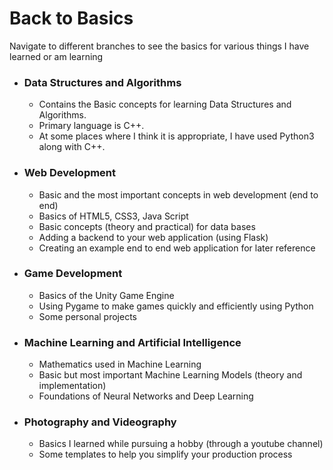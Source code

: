 # Back to Basics

Navigate to different branches to see the basics for various things I have learned or am learning

- ### Data Structures and Algorithms
    - Contains the Basic concepts for learning Data Structures and Algorithms.
    - Primary language is C++.
    - At some places where I think it is appropriate, I have used Python3 along with C++.

- ### Web Development
    - Basic and the most important concepts in web development (end to end)
    - Basics of HTML5, CSS3, Java Script
    - Basic concepts (theory and practical) for data bases
    - Adding a backend to your web application (using Flask)
    - Creating an example end to end web application for later reference

- ### Game Development
    - Basics of the Unity Game Engine
    - Using Pygame to make games quickly and efficiently using Python
    - Some personal projects

- ### Machine Learning and Artificial Intelligence
    - Mathematics used in Machine Learning
    - Basic but most important Machine Learning Models (theory and implementation)
    - Foundations of Neural Networks and Deep Learning

- ### Photography and Videography
    - Basics I learned while pursuing a hobby (through a youtube channel)
    - Some templates to help you simplify your production process
